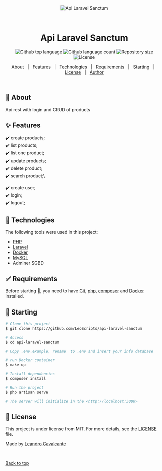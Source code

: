 <div align="center" id="top"> 
  <img src="./.github/app.gif" alt="Api Laravel Sanctum" />

  &#xa0;

  <!-- <a href="https://apilaravelsanctum.netlify.app">Demo</a> -->
</div>

<h1 align="center">Api Laravel Sanctum</h1>

<p align="center">
  <img alt="Github top language" src="https://img.shields.io/github/languages/top/LeoScripts/api-laravel-sanctum?color=56BEB8">

  <img alt="Github language count" src="https://img.shields.io/github/languages/count/LeoScripts/api-laravel-sanctum?color=56BEB8">

  <img alt="Repository size" src="https://img.shields.io/github/repo-size/LeoScripts/api-laravel-sanctum?color=56BEB8">

  <img alt="License" src="https://img.shields.io/github/license/LeoScripts/api-laravel-sanctum?color=56BEB8">

  <!-- <img alt="Github issues" src="https://img.shields.io/github/issues/LeoScripts/api-laravel-sanctum?color=56BEB8" /> -->

  <!-- <img alt="Github forks" src="https://img.shields.io/github/forks/LeoScripts/api-laravel-sanctum?color=56BEB8" /> -->

  <!-- <img alt="Github stars" src="https://img.shields.io/github/stars/LeoScripts/api-laravel-sanctum?color=56BEB8" /> -->
</p>

<!-- Status -->

<!-- <h4 align="center"> 
	🚧  Api Laravel Sanctum 🚀 Under construction...  🚧
</h4> 

<hr> -->

<p align="center">
  <a href="#dart-about">About</a> &#xa0; | &#xa0; 
  <a href="#sparkles-features">Features</a> &#xa0; | &#xa0;
  <a href="#rocket-technologies">Technologies</a> &#xa0; | &#xa0;
  <a href="#white_check_mark-requirements">Requirements</a> &#xa0; | &#xa0;
  <a href="#checkered_flag-starting">Starting</a> &#xa0; | &#xa0;
  <a href="#memo-license">License</a> &#xa0; | &#xa0;
  <a href="https://github.com/LeoScripts" target="_blank">Author</a>
</p>

<br>

## :dart: About ##

Api rest with login and CRUD of products

## :sparkles: Features ##


:heavy_check_mark: create products;\
:heavy_check_mark: list products;\
:heavy_check_mark: list one product;\
:heavy_check_mark: update products;\
:heavy_check_mark: delete product;\
:heavy_check_mark: search product;\

:heavy_check_mark: create user;\
:heavy_check_mark: login;\
:heavy_check_mark: logout;

## :rocket: Technologies ##

The following tools were used in this project:
- [PHP](https://www.php.net/)
- [Laravel](https://laravel.com/)
- [Docker](https://www.docker.com/)
- [MySQL](https://www.mysql.com/)
- Adminer SGBD
## :white_check_mark: Requirements ##

Before starting :checkered_flag:, you need to have [Git](https://git-scm.com), [php](https:), [composer](https://) and [Docker](https://) installed.


## :checkered_flag: Starting ##

```bash
# Clone this project
$ git clone https://github.com/LeoScripts/api-laravel-sanctum

# Access
$ cd api-laravel-sanctum

# Copy .env.example, rename  to .env and insert your info database 

# run Docker container
$ make up

# Install dependencies
$ composer install

# Run the project
$ php artisan serve

# The server will initialize in the <http://localhost:3000>
```

## :memo: License ##

This project is under license from MIT. For more details, see the [LICENSE](LICENSE.md) file.


Made by <a href="https://github.com/LeoScripts" target="_blank">Leandro Cavalcante</a>

&#xa0;

<a href="#top">Back to top</a>
